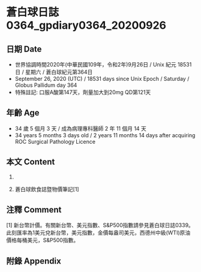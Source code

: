 [_metadata_:encoding]: - "utf-8"
[_metadata_:language]: - "zh-Hant-TW"
[_metadata_:fileformat]: - "markdown"
[_metadata_:MIME_type]: - "text/plain"
[_metadata_:markdown_version]: - "commonmark version 0.29"
[_metadata_:markdown_spec]: - "https://spec.commonmark.org/0.29/"

# 蒼白球日誌0364_gpdiary0364_20200926 #

## 日期 Date ##

* 世界協調時間2020年(中華民國109年，令和2年)9月26日 / Unix 紀元 18531 日 / 星期六 / 蒼白球紀元第364日
* September 26, 2020 (UTC) / 18531 days since Unix Epoch / Saturday / Globus Pallidum day 364
* 特殊註記: 口服A酸第147天，劑量加大到20mg QD第121天

## 年齡 Age ##

* 34 歲 5 個月 3 天 / 成為病理專科醫師 2 年 11 個月 14 天
* 34 years 5 months 3 days old / 2 years 11 months 14 days after acquiring ROC Surgical Pathology Licence

## 本文 Content ##

1. 

    
2. 蒼白球飲食誌暨物價筆記[1]

    

## 注釋 Comment ##

[1] 新台幣計價。有關新台幣、美元指數、S&P500指數請參見蒼白球日誌0339。此刻匯率為1美元兌新台幣，美元指數，金價每盎司美元，西德州中級(WTI)原油價格每桶美元，S&P500指數。



## 附錄 Appendix ##

